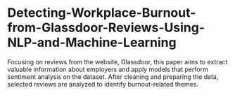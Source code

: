 # Detecting-Workplace-Burnout-from-Glassdoor-Reviews-Using-NLP-and-Machine-Learning
Focusing on reviews from the website, Glassdoor, this paper aims to extract valuable information about employers and apply models that perform sentiment analysis on the dataset. After cleaning and preparing the data, selected reviews are analyzed to identify burnout-related themes.
